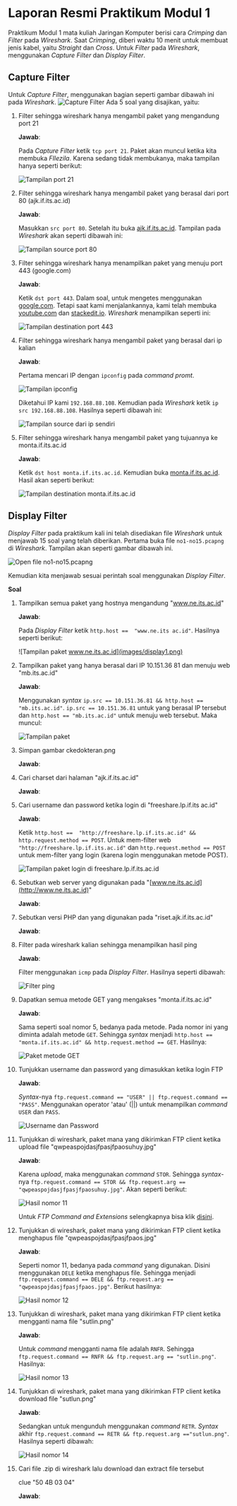 # Laporan Resmi Praktikum Modul 1

Praktikum Modul 1 mata kuliah Jaringan Komputer berisi cara *Crimping* dan *Filter* pada *Wireshark*. Saat *Crimping*, diberi waktu 10 menit untuk membuat jenis kabel, yaitu *Straight* dan *Cross*. Untuk *Filter* pada *Wireshark*, menggunakan *Capture Filter* dan *Display Filter*.

## Capture Filter

Untuk *Capture Filter*, menggunakan bagian seperti gambar dibawah ini pada *Wireshark*.
![Capture Filter](images/capture_filter.png)
 Ada 5 soal yang disajikan, yaitu:
 1. Filter sehingga wireshark hanya mengambil paket yang mengandung port 21
 	
 	**Jawab**:
	
	Pada *Capture Filter* ketik `tcp port 21`. Paket akan muncul ketika kita membuka *FIlezila*. Karena sedang tidak membukanya, maka tampilan hanya seperti berikut:

	![Tampilan port 21](images/capture1.png)

 2. Filter sehingga wireshark hanya mengambil paket yang berasal dari port 80 (ajk.if.its.ac.id)
	
	**Jawab**:

	Masukkan `src port 80`. Setelah itu buka [ajk.if.its.ac.id](ajk.if.its.ac.id). Tampilan pada *Wireshark* akan seperti dibawah ini:

	![Tampilan source port 80](images/capture2.png)
 
 3. Filter sehingga wireshark hanya menampilkan paket yang menuju port 443 (google.com)
	
	**Jawab**:

	Ketik `dst port 443`. Dalam soal, untuk mengetes menggunakan [google.com](google.com). Tetapi saat kami menjalankannya, kami telah membuka [youtube.com](youtube.com) dan [stackedit.io](stackedit.io). *Wireshark* menampilkan seperti ini:

	![Tampilan destination port 443](images/capture3.png)

 4. Filter sehingga wireshark hanya mengambil paket yang berasal dari ip kalian
	
	**Jawab**:
	
	Pertama mencari IP dengan `ipconfig` pada *command promt*. 

	![Tampilan ipconfig](images/ipconfig.png)

	Diketahui IP kami `192.168.88.108`. Kemudian pada *Wireshark* ketik `ip src 192.168.88.108`. Hasilnya seperti dibawah ini:

	![Tampilan source dari ip sendiri](images/capture4.png)

 5. Filter sehingga wireshark hanya mengambil paket yang tujuannya ke monta.if.its.ac.id
	
	**Jawab**:

	Ketik `dst host monta.if.its.ac.id`. Kemudian buka [monta.if.its.ac.id](monta.if.its.ac.id). Hasil akan seperti berikut:

	![Tampilan destination monta.if.its.ac.id](images/capture5.png)


## Display Filter

*Display Filter* pada praktikum kali ini telah disediakan file *Wireshark* untuk menjawab 15 soal yang telah diberikan. Pertama buka file `no1-no15.pcapng` di *Wireshark*. Tampilan akan seperti gambar dibawah ini.

![Open file no1-no15.pcapng](images/open_file.png)

Kemudian kita menjawab sesuai perintah soal menggunakan *Display Filter*.

**Soal**
1.  Tampilkan semua paket yang hostnya mengandung "www.ne.its.ac.id"
	
	**Jawab**:

	Pada *Display Filter* ketik `http.host ==  "www.ne.its ac.id"`. Hasilnya seperti berikut:

	![Tampilan paket www.ne.its.ac.id](images/display1.png)

    
2.  Tampilkan paket yang hanya berasal dari IP 10.151.36 81 dan menuju web "mb.its.ac.id"
	
	**Jawab**:

	Menggunakan *syntax* `ip.src == 10.151.36.81 && http.host == "mb.its.ac.id"`. `ip.src == 10.151.36.81` untuk yang berasal IP tersebut dan `http.host == "mb.its.ac.id"` untuk menuju web tersebut. Maka muncul:

	![Tampilan paket](images/display2.png)

    
3.  Simpan gambar ckedokteran.png
	
	**Jawab**:

    
4.  Cari charset dari halaman "ajk.if.its.ac.id"
	
	**Jawab**:

    
5.  Cari username dan password ketika login di "freeshare.lp.if.its ac.id"
	
	**Jawab**:

	Ketik `http.host ==  "http://freeshare.lp.if.its.ac.id" && http.request.method == POST`. Untuk mem-filter web `"http://freeshare.lp.if.its.ac.id"` dan `http.request.method == POST`  untuk mem-filter yang login (karena login menggunakan metode POST).

	![Tampilan paket login di freeshare.lp.if.its.ac.id](images/display5.png)

    
6.  Sebutkan web server yang digunakan pada "[www.ne.its.ac.id](http://www.ne.its.ac.id)"
	
	**Jawab**:


7.  Sebutkan versi PHP dan yang digunakan pada "riset.ajk.if.its.ac.id"
	
	**Jawab**:


8.  Filter pada wireshark kalian sehingga menampilkan hasil ping
	
	**Jawab**:

	Filter menggunakan `icmp` pada *Display Filter*. Hasilnya seperti dibawah:

	![Filter ping](images/display8.png)
    
9.  Dapatkan semua metode GET yang mengakses "monta.if.its.ac.id"
	
	**Jawab**:

    Sama seperti soal nomor 5, bedanya pada metode. Pada nomor ini yang diminta adalah metode `GET`. Sehingga *syntax* menjadi `http.host ==  "monta.if.its.ac.id" && http.request.method == GET`. Hasilnya:

    ![Paket metode GET](images/display9.png)

10. Tunjukkan username dan password yang dimasukkan ketika login FTP
	
	**Jawab**:

	*Syntax*-nya `ftp.request.command == "USER" || ftp.request.command == "PASS"`. Menggunakan operator 'atau' (||) untuk menampilkan *command* `USER` dan `PASS`.

	![Username dan Password](images/display10.png)	

    
11. Tunjukkan di wireshark, paket mana yang dikirimkan FTP client ketika upload file "qwpeaspojdasjfpasjfpaosuhuy.jpg"
	
	**Jawab**:

	Karena *upload*, maka menggunakan *command* `STOR`. Sehingga *syntax*-nya `ftp.request.command == STOR && ftp.request.arg == "qwpeaspojdasjfpasjfpaosuhuy.jpg"`. Akan seperti berikut:

	![Hasil nomor 11](images/display11.png)

	Untuk *FTP Command and Extensions* selengkapnya bisa klik [disini](https://www.iana.org/assignments/ftp-commands-extensions/ftp-commands-extensions.xml).
    
12. Tunjukkan di wireshark, paket mana yang dikirimkan FTP client ketika menghapus file "qwpeaspojdasjfpasjfpaos.jpg"
	
	**Jawab**:

	Seperti nomor 11, bedanya pada *command* yang digunakan. Disini menggunakan `DELE` ketika menghapus file. Sehingga menjadi `ftp.request.command == DELE && ftp.request.arg == "qwpeaspojdasjfpasjfpaos.jpg"`. Berikut hasilnya:

	![Hasil nomor 12](images/display12.png)
    
13. Tunjukkan di wireshark, paket mana yang dikirimkan FTP client ketika mengganti nama file "sutlin.png"
	
	**Jawab**:

	Untuk *command* mengganti nama file adalah `RNFR`. Sehingga `ftp.request.command == RNFR && ftp.request.arg == "sutlin.png"`. Hasilnya:

	![Hasil nomor 13](images/display13.png)
    
14. Tunjukkan di wireshark, paket mana yang dikirimkan FTP client ketika download file "sutlun.png"
	
	**Jawab**:

	Sedangkan untuk mengunduh menggunakan *command* `RETR`. *Syntax* akhir `ftp.request.command == RETR && ftp.request.arg =="sutlun.png"`. Hasilnya seperti dibawah:

    ![Hasil nomor 14](images/display14.png)

15. Cari file .zip di wireshark lalu download dan extract file tersebut

	clue "50 4B 03 04"

	**Jawab**:

